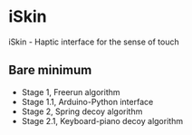 # iSkin
iSkin - Haptic interface for the sense of touch


## Bare minimum 
- Stage 1, Freerun algorithm
- Stage 1.1, Arduino-Python interface
- Stage 2, Spring decoy algorithm
- Stage 2.1, Keyboard-piano decoy algorithm
